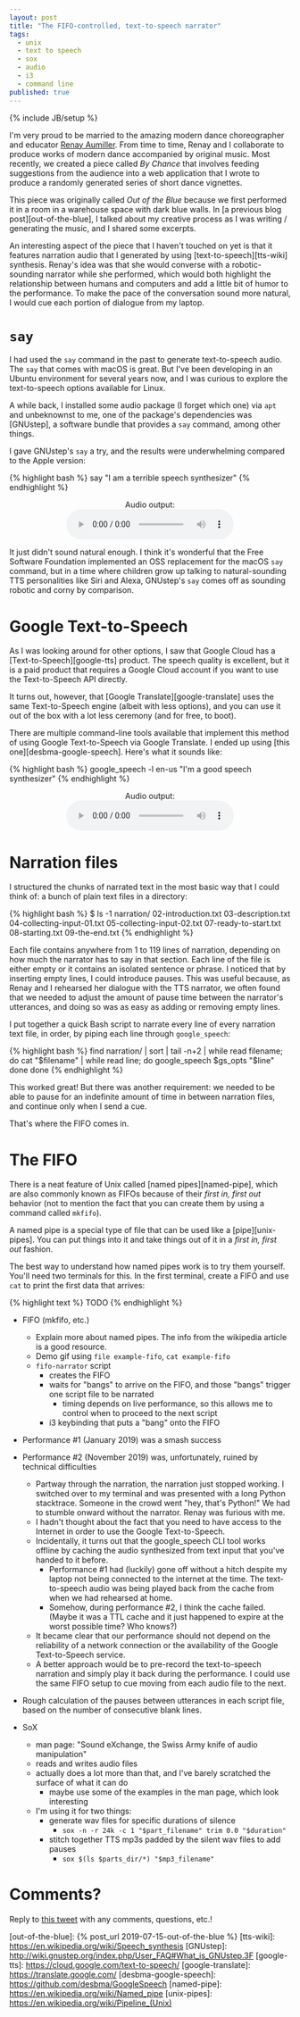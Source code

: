```yaml
---
layout: post
title: "The FIFO-controlled, text-to-speech narrator"
tags:
  - unix
  - text to speech
  - sox
  - audio
  - i3
  - command line
published: true
---
```


{% include JB/setup %}

I'm very proud to be married to the amazing modern dance choreographer and
educator [Renay Aumiller][renay-aumiller]. From time to time, Renay and I
collaborate to produce works of modern dance accompanied by original music. Most
recently, we created a piece called _By Chance_ that involves feeding
suggestions from the audience into a web application that I wrote to produce a
randomly generated series of short dance vignettes.

This piece was originally called _Out of the Blue_ because we first performed it
in a room in a warehouse space with dark blue walls. In [a previous blog
post][out-of-the-blue], I talked about my creative process as I was writing /
generating the music, and I shared some excerpts.

An interesting aspect of the piece that I haven't touched on yet is that it
features narration audio that I generated by using [text-to-speech][tts-wiki]
synthesis. Renay's idea was that she would converse with a robotic-sounding
narrator while she performed, which would both highlight the relationship
between humans and computers and add a little bit of humor to the performance.
To make the pace of the conversation sound more natural, I would cue each
portion of dialogue from my laptop.

# `say`

I had used the `say` command in the past to generate text-to-speech audio. The
`say` that comes with macOS is great. But I've been developing in an Ubuntu
environment for several years now, and I was curious to explore the
text-to-speech options available for Linux.

A while back, I installed some audio package (I forget which one) via `apt` and
unbeknownst to me, one of the package's dependencies was [GNUstep], a software
bundle that provides a `say` command, among other things.

I gave GNUstep's `say` a try, and the results were underwhelming compared to the
Apple version:

{% highlight bash %}
say "I am a terrible speech synthesizer"
{% endhighlight %}

<center>
  <p>
    <figure>
      <figcaption>
      Audio output:
      </figcaption>
      <audio controls src="{{ site.url }}/assets/2020-01-25-gnustep-say.mp3"></audio>
    </figure>
  </p>
</center>

It just didn't sound natural enough. I think it's wonderful that the Free
Software Foundation implemented an OSS replacement for the macOS `say` command,
but in a time where children grow up talking to natural-sounding TTS
personalities like Siri and Alexa, GNUstep's `say` comes off as sounding robotic
and corny by comparison.

# Google Text-to-Speech

As I was looking around for other options, I saw that Google Cloud has a
[Text-to-Speech][google-tts] product. The speech quality is excellent, but it is
a paid product that requires a Google Cloud account if you want to use the
Text-to-Speech API directly.

It turns out, however, that [Google Translate][google-translate] uses the same
Text-to-Speech engine (albeit with less options), and you can use it out of the
box with a lot less ceremony (and for free, to boot).

There are multiple command-line tools available that implement this method of
using Google Text-to-Speech via Google Translate. I ended up using [this
one][desbma-google-speech]. Here's what it sounds like:

{% highlight bash %}
google_speech -l en-us "I'm a good speech synthesizer"
{% endhighlight %}

<center>
  <p>
    <figure>
      <figcaption>
      Audio output:
      </figcaption>
      <audio controls src="{{ site.url }}/assets/2020-01-25-google-speech.mp3"></audio>
    </figure>
  </p>
</center>


# Narration files

I structured the chunks of narrated text in the most basic way that I could
think of: a bunch of plain text files in a directory:

{% highlight bash %}
$ ls -1 narration/
02-introduction.txt
03-description.txt
04-collecting-input-01.txt
05-collecting-input-02.txt
07-ready-to-start.txt
08-starting.txt
09-the-end.txt
{% endhighlight %}

Each file contains anywhere from 1 to 119 lines of narration, depending on how
much the narrator has to say in that section. Each line of the file is either
empty or it contains an isolated sentence or phrase. I noticed that by inserting
empty lines, I could introduce pauses. This was useful because, as Renay and I
rehearsed her dialogue with the TTS narrator, we often found that we needed to
adjust the amount of pause time between the narrator's utterances, and doing so
was as easy as adding or removing empty lines.

I put together a quick Bash script to narrate every line of every narration text
file, in order, by piping each line through `google_speech`:

{% highlight bash %}
find narration/ | sort | tail -n+2 | while read filename; do
  cat "$filename" | while read line; do
    google_speech $gs_opts "$line"
  done
done
{% endhighlight %}

This worked great! But there was another requirement: we needed to be able to
pause for an indefinite amount of time in between narration files, and continue
only when I send a cue.

That's where the FIFO comes in.

# The FIFO

There is a neat feature of Unix called [named pipes][named-pipe], which are also
commonly known as FIFOs because of their _first in, first out_ behavior (not to
mention the fact that you can create them by using a command called `mkfifo`).

A named pipe is a special type of file that can be used like a
[pipe][unix-pipes]. You can put things into it and take things out of it in a
_first in, first out_ fashion.

The best way to understand how named pipes work is to try them yourself. You'll
need two terminals for this. In the first terminal, create a FIFO and use `cat`
to print the first data that arrives:

{% highlight text %}
TODO
{% endhighlight %}

* FIFO (mkfifo, etc.)
  * Explain more about named pipes. The info from the wikipedia article is a
    good resource.
  * Demo gif using `file example-fifo`, `cat example-fifo`
  * `fifo-narrator` script
    * creates the FIFO
    * waits for "bangs" to arrive on the FIFO, and those "bangs" trigger one
      script file to be narrated
      * timing depends on live performance, so this allows me to control when to
        proceed to the next script
    * i3 keybinding that puts a "bang" onto the FIFO

* Performance #1 (January 2019) was a smash success

* Performance #2 (November 2019) was, unfortunately, ruined by technical
  difficulties
  * Partway through the narration, the narration just stopped working. I
    switched over to my terminal and was presented with a long Python
    stacktrace. Someone in the crowd went "hey, that's Python!" We had to
    stumble onward without the narrator. Renay was furious with me.
  * I hadn't thought about the fact that you need to have access to the Internet
    in order to use the Google Text-to-Speech.
  * Incidentally, it turns out that the google_speech CLI tool works offline by
    caching the audio synthesized from text input that you've handed to it
    before.
    * Performance #1 had (luckily) gone off without a hitch despite my laptop
      not being connected to the internet at the time. The text-to-speech audio
      was being played back from the cache from when we had rehearsed at home.
    * Somehow, during performance #2, I think the cache failed. (Maybe it was
      a TTL cache and it just happened to expire at the worst possible time?
      Who knows?)
  * It became clear that our performance should not depend on the reliability of
    a network connection or the availability of the Google Text-to-Speech
    service.
  * A better approach would be to pre-record the text-to-speech narration and
    simply play it back during the performance. I could use the same FIFO setup
    to cue moving from each audio file to the next.

* Rough calculation of the pauses between utterances in each script file, based
  on the number of consecutive blank lines.

* SoX
  * man page: "Sound eXchange, the Swiss Army knife of audio manipulation"
  * reads and writes audio files
  * actually does a lot more than that, and I've barely scratched the surface of
    what it can do
    * maybe use some of the examples in the man page, which look interesting
  * I'm using it for two things:
    * generate wav files for specific durations of silence
      * `sox -n -r 24k -c 1 "$part_filename" trim 0.0 "$duration"`
    * stitch together TTS mp3s padded by the silent wav files to add pauses
      * `sox $(ls $parts_dir/*) "$mp3_filename"`

# Comments?

Reply to [this tweet][tweet] with any comments, questions, etc.!

[tweet]: https://twitter.com/dave_yarwood/status/FIXME

[renay-aumiller]: https://www.radances.com
[out-of-the-blue]: {% post_url 2019-07-15-out-of-the-blue %}
[tts-wiki]: https://en.wikipedia.org/wiki/Speech_synthesis
[GNUstep]: http://wiki.gnustep.org/index.php/User_FAQ#What_is_GNUstep.3F
[google-tts]: https://cloud.google.com/text-to-speech/
[google-translate]: https://translate.google.com/
[desbma-google-speech]: https://github.com/desbma/GoogleSpeech
[named-pipe]: https://en.wikipedia.org/wiki/Named_pipe
[unix-pipes]: https://en.wikipedia.org/wiki/Pipeline_(Unix)
